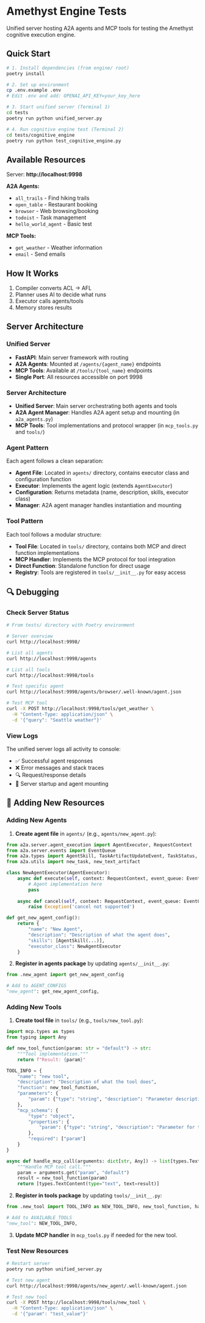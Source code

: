 # Amethyst Engine Tests

Unified server hosting A2A agents and MCP tools for testing the Amethyst cognitive execution engine.

## Quick Start

```bash
# 1. Install dependencies (from engine/ root)
poetry install

# 2. Set up environment
cp .env.example .env
# Edit .env and add: OPENAI_API_KEY=your_key_here

# 3. Start unified server (Terminal 1)
cd tests
poetry run python unified_server.py

# 4. Run cognitive engine test (Terminal 2)
cd tests/cognitive_engine
poetry run python test_cognitive_engine.py
```

## Available Resources

Server: **http://localhost:9998**

**A2A Agents:**
- `all_trails` - Find hiking trails
- `open_table` - Restaurant booking  
- `browser` - Web browsing/booking
- `todoist` - Task management
- `hello_world_agent` - Basic test

**MCP Tools:**
- `get_weather` - Weather information
- `email` - Send emails

## How It Works

1. Compiler converts ACL → AFL
2. Planner uses AI to decide what runs
3. Executor calls agents/tools
4. Memory stores results

## Server Architecture

### Unified Server
- **FastAPI**: Main server framework with routing
- **A2A Agents**: Mounted at `/agents/{agent_name}` endpoints  
- **MCP Tools**: Available at `/tools/{tool_name}` endpoints
- **Single Port**: All resources accessible on port 9998

### Server Architecture
- **Unified Server**: Main server orchestrating both agents and tools
- **A2A Agent Manager**: Handles A2A agent setup and mounting (in `a2a_agents.py`)
- **MCP Tools**: Tool implementations and protocol wrapper (in `mcp_tools.py` and `tools/`)

### Agent Pattern
Each agent follows a clean separation:
- **Agent File**: Located in `agents/` directory, contains executor class and configuration function
- **Executor**: Implements the agent logic (extends `AgentExecutor`)
- **Configuration**: Returns metadata (name, description, skills, executor class)
- **Manager**: A2A agent manager handles instantiation and mounting

### Tool Pattern
Each tool follows a modular structure:
- **Tool File**: Located in `tools/` directory, contains both MCP and direct function implementations
- **MCP Handler**: Implements the MCP protocol for tool integration
- **Direct Function**: Standalone function for direct usage
- **Registry**: Tools are registered in `tools/__init__.py` for easy access

## 🔍 Debugging

### Check Server Status
```bash
# From tests/ directory with Poetry environment

# Server overview
curl http://localhost:9998/

# List all agents
curl http://localhost:9998/agents

# List all tools  
curl http://localhost:9998/tools

# Test specific agent
curl http://localhost:9998/agents/browser/.well-known/agent.json

# Test MCP tool
curl -X POST http://localhost:9998/tools/get_weather \
  -H "Content-Type: application/json" \
  -d '{"query": "Seattle weather"}'
```

### View Logs
The unified server logs all activity to console:
- ✅ Successful agent responses
- ❌ Error messages and stack traces
- 🔍 Request/response details
- 📡 Server startup and agent mounting

## 📝 Adding New Resources

### Adding New Agents

1. **Create agent file** in `agents/` (e.g., `agents/new_agent.py`):
```python
from a2a.server.agent_execution import AgentExecutor, RequestContext
from a2a.server.events import EventQueue
from a2a.types import AgentSkill, TaskArtifactUpdateEvent, TaskStatus, TaskStatusUpdateEvent
from a2a.utils import new_task, new_text_artifact

class NewAgentExecutor(AgentExecutor):
    async def execute(self, context: RequestContext, event_queue: EventQueue) -> None:
        # Agent implementation here
        pass
    
    async def cancel(self, context: RequestContext, event_queue: EventQueue) -> None:
        raise Exception('cancel not supported')

def get_new_agent_config():
    return {
        "name": "New Agent",
        "description": "Description of what the agent does",
        "skills": [AgentSkill(...)],
        "executor_class": NewAgentExecutor
    }
```

2. **Register in agents package** by updating `agents/__init__.py`:
```python
from .new_agent import get_new_agent_config

# Add to AGENT_CONFIGS
"new_agent": get_new_agent_config,
```

### Adding New Tools

1. **Create tool file** in `tools/` (e.g., `tools/new_tool.py`):
```python
import mcp.types as types
from typing import Any

def new_tool_function(param: str = "default") -> str:
    """Tool implementation."""
    return f"Result: {param}"

TOOL_INFO = {
    "name": "new tool",
    "description": "Description of what the tool does",
    "function": new_tool_function,
    "parameters": {
        "param": {"type": "string", "description": "Parameter description", "default": "default"}
    },
    "mcp_schema": {
        "type": "object",
        "properties": {
            "param": {"type": "string", "description": "Parameter for the tool"}
        },
        "required": ["param"]
    }
}

async def handle_mcp_call(arguments: dict[str, Any]) -> list[types.TextContent]:
    """Handle MCP tool call."""
    param = arguments.get("param", "default")
    result = new_tool_function(param)
    return [types.TextContent(type="text", text=result)]
```

2. **Register in tools package** by updating `tools/__init__.py`:
```python
from .new_tool import TOOL_INFO as NEW_TOOL_INFO, new_tool_function, handle_mcp_call as new_tool_mcp_call

# Add to AVAILABLE_TOOLS
"new_tool": NEW_TOOL_INFO,
```

3. **Update MCP handler** in `mcp_tools.py` if needed for the new tool.

### Test New Resources

```bash
# Restart server
poetry run python unified_server.py

# Test new agent
curl http://localhost:9998/agents/new_agent/.well-known/agent.json

# Test new tool
curl -X POST http://localhost:9998/tools/new_tool \
  -H "Content-Type: application/json" \
  -d '{"param": "test_value"}'
```